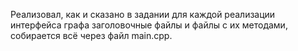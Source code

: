 Реализовал, как и сказано в задании для каждой реализации интерфейса графа заголовочные файлы и файлы с их методами, собирается всё через файл main.cpp.
